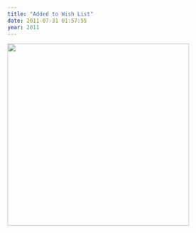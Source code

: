 ```yaml
---
title: "Added to Wish List"
date: 2011-07-31 01:57:55
year: 2011
---
```

<a href="http://www.donkeyts.com/design/261%20Death%20Star"><img src="{{'/files/2011/07/death_star_b1.gif' | relative_url}}" width="409" height="409" class="centered"></a>
